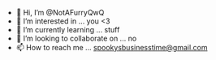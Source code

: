 - 👋 Hi, I’m @NotAFurryQwQ
- 👀 I’m interested in ... you <3
- 🌱 I’m currently learning ... stuff
- 💞️ I’m looking to collaborate on ... no
- 📫 How to reach me ... spookysbusinesstime@gmail.com

<!---
NotAFurryQwQ/NotAFurryQwQ is a ✨ special ✨ repository because its `README.md` (this file) appears on your GitHub profile.
You can click the Preview link to take a look at your changes.
--->
